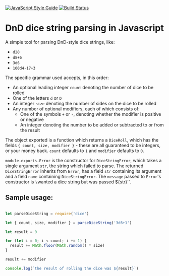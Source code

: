 [![JavaScript Style Guide](https://img.shields.io/badge/code_style-standard-brightgreen.svg)](https://standardjs.com)
[![Build Status](https://travis-ci.org/gefjon/dice.svg?branch=master)](https://travis-ci.org/gefjon/dice)

# DnD dice string parsing in Javascript

A simple tool for parsing DnD-style dice strings, like:

* `d20`
* `d8+6`
* `3d6`
* `100d4-17+3`

The specific grammar used accepts, in this order:

* An optional leading integer `count` denoting the number of dice to be rolled
* One of the letters `d` or `D`
* An integer `size` denoting the number of sides on the dice to be rolled
* Any number of optional modifiers, each of which consists of:
  - One of the symbols `+` or `-`, denoting whether the modifier is positive or
      negative
  - An integer denoting the number to be added or subtracted to or from the
      result

The object exported is a function which returns a `DiceRoll`, which has the
fields `{ count, size, modifier }` - these are all guaranteed to be integers, or
your money back. `count` defaults to `1` and `modifier` defaults to `0`.

`module.exports.Error` is the constructor for `DiceStringError`, which takes a
single argument `str`, the string which failed to parse. The returned
`DiceStringError` inherits from `Error`, has a field `str` containing its
argument and a field `name` containing `DiceStringError`. The `message` passed
to `Error`'s constructor is `\`wanted a dice string but was passed ${str}\``.

## Sample usage:

```javascript

let parseDiceString = require('dice')

let { count, size, modifier } = parseDiceString('3d6+1')

let result = 0

for (let i = 0; i < count; i += 1) {
  result += Math.floor(Math.random() * size)
}

result += modifier

console.log(`the result of rolling the dice was ${result}`)

```
